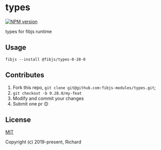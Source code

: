 # types

[![NPM version](https://img.shields.io/npm/v/@fibjs/types-0-28-0.svg)](https://www.npmjs.org/package/@fibjs/types-0-28-0)

types for fibjs runtime

## Usage

```
fibjs --install @fibjs/types-0-28-0
```

## Contributes

1. Fork this repo, `git clone git@github.com:fibjs-modules/types.git`;
2. `git checkout -b 0.28.0/my-feat`
3. Modify and commit your changes
4. Submit one pr 😊

## License

[MIT](https://opensource.org/licenses/MIT)

Copyright (c) 2019-present, Richard